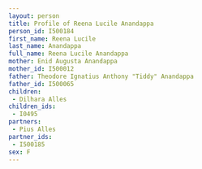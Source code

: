 ```yaml
---
layout: person
title: Profile of Reena Lucile Anandappa
person_id: I500184
first_name: Reena Lucile
last_name: Anandappa
full_name: Reena Lucile Anandappa
mother: Enid Augusta Anandappa
mother_id: I500012
father: Theodore Ignatius Anthony "Tiddy" Anandappa
father_id: I500065
children:
 - Dilhara Alles
children_ids:
 - I0495
partners:
 - Pius Alles
partner_ids:
 - I500185
sex: F
---
```



